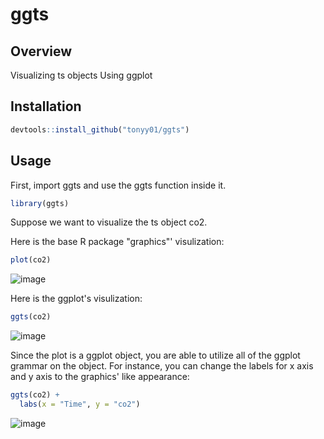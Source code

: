 # ggts

## Overview

Visualizing ts objects Using ggplot

## Installation

``` r
devtools::install_github("tonyy01/ggts")
```

## Usage

First, import ggts and use the ggts function inside it. 

``` r
library(ggts)
```

Suppose we want to visualize the ts object co2.

Here is the base R package "graphics"' visulization:

``` r
plot(co2)
```

![image](https://github.com/tonyy22/ggts/assets/94228508/01d19001-6cf1-4021-ad07-0db1586d4789)

Here is the ggplot's visulization:

``` r
ggts(co2)
```

![image](https://github.com/tonyy22/ggts/assets/94228508/7f48ed66-0bc8-4067-bf75-e99742cfb867)

Since the plot is a ggplot object, you are able to utilize all of the ggplot grammar on the object. For instance, you can change the labels for x axis and y axis to the graphics' like appearance:

``` r
ggts(co2) +
  labs(x = "Time", y = "co2")
```

![image](https://github.com/tonyy22/ggts/assets/94228508/a9f3e144-b5b8-4dc0-a1fc-f5740bdbbf23)
